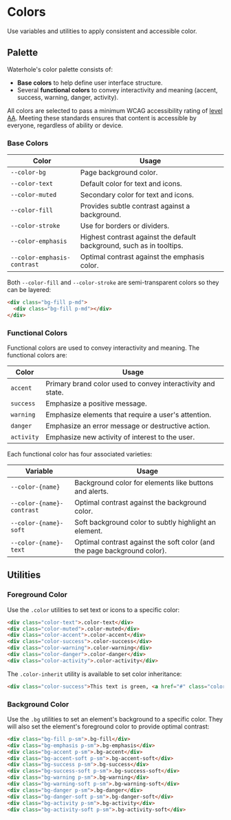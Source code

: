 # Colors
Use variables and utilities to apply consistent and accessible color.

## Palette
Waterhole's color palette consists of:

- **Base colors** to help define user interface structure.
- Several **functional colors** to convey interactivity and meaning (accent, success, warning, danger, activity).

All colors are selected to pass a minimum WCAG accessibility rating of [level AA](https://www.w3.org/TR/UNDERSTANDING-WCAG20/visual-audio-contrast-contrast.html). Meeting these standards ensures that content is accessible by everyone, regardless of ability or device.

### Base Colors
| Color                       | Usage                                                                              |
| --------------------------- | ---------------------------------------------------------------------------------- |
| <span class="swatch" style="background: var(--color-bg)"></span> `--color-bg`                | Page background color.                                                          |
| <span class="swatch" style="background: var(--color-text)"></span> `--color-text`              | Default color for text and icons.                                                  |
| <span class="swatch" style="background: var(--color-muted)"></span> `--color-muted`             | Secondary color for text and icons.                                                 |
| <span class="swatch" style="background: var(--color-fill)"></span> `--color-fill`              | Provides subtle contrast against a background.                                     |
| <span class="swatch" style="background: var(--color-stroke)"></span> `--color-stroke`            | Use for borders or dividers.                                      |
| <span class="swatch" style="background: var(--color-emphasis)"></span> `--color-emphasis`          | Highest contrast against the default background, such as in tooltips. |
| <span class="swatch" style="background: var(--color-emphasis-contrast)"></span> `--color-emphasis-contrast` | Optimal contrast against the emphasis color.                                                                                   |

Both `--color-fill` and `--color-stroke` are semi-transparent colors so they can be layered:

```html render
<div class="bg-fill p-md">
  <div class="bg-fill p-md"></div>
</div>
```

### Functional Colors
Functional colors are used to convey interactivity and meaning. The functional colors are:

| Color      | Usage                                                   |
| ---------- | --------------------------------------------------------- |
| <span class="swatch bg-accent"></span> `accent`   | Primary brand color used to convey interactivity and state. |
| <span class="swatch bg-success"></span> `success`  | Emphasize a positive message.                                       |
| <span class="swatch bg-warning"></span> `warning`  | Emphasize elements that require a user's attention.                 |
| <span class="swatch bg-danger"></span> `danger`   | Emphasize an error message or destructive action.                              |
| <span class="swatch bg-activity"></span> `activity` | Emphasize new activity of interest to the user.                                                          |

Each functional color has four associated varieties:

| Variable                                                                                                | Usage                                                                 |
|---------------------------------------------------------------------------------------------------------| --------------------------------------------------------------------- |
| <span class="swatch bg-accent"></span> `--color-{name}`                                                 | Background color for elements like buttons and alerts.                   |
| <span class="swatch" style="background: var(--color-accent-contrast)"></span> `--color-{name}-contrast` | Optimal contrast against the background color.                    |
| <span class="swatch bg-accent-soft"></span> `--color-{name}-soft`                                       | Soft background color to subtly highlight an element. |
| <span class="swatch" style="background: var(--color-accent-text)"></span> `--color-{name}-text`         | Optimal contrast against the soft color (and the page background color).                                                                      |

## Utilities
### Foreground Color
Use the `.color` utilities to set text or icons to a specific color:

```html render
<div class="color-text">.color-text</div>
<div class="color-muted">.color-muted</div>
<div class="color-accent">.color-accent</div>
<div class="color-success">.color-success</div>
<div class="color-warning">.color-warning</div>
<div class="color-danger">.color-danger</div>
<div class="color-activity">.color-activity</div>
```

The `.color-inherit` utility is available to set color inheritance:

```html render
<div class="color-success">This text is green, <a href="#" class="color-inherit">including the link</a></div>
```

### Background Color
Use the `.bg` utilities to set an element's background to a specific color. They will also set the element's foreground color to provide optimal contrast:

```html render
<div class="bg-fill p-sm">.bg-fill</div>
<div class="bg-emphasis p-sm">.bg-emphasis</div>
<div class="bg-accent p-sm">.bg-accent</div>
<div class="bg-accent-soft p-sm">.bg-accent-soft</div>
<div class="bg-success p-sm">.bg-success</div>
<div class="bg-success-soft p-sm">.bg-success-soft</div>
<div class="bg-warning p-sm">.bg-warning</div>
<div class="bg-warning-soft p-sm">.bg-warning-soft</div>
<div class="bg-danger p-sm">.bg-danger</div>
<div class="bg-danger-soft p-sm">.bg-danger-soft</div>
<div class="bg-activity p-sm">.bg-activity</div>
<div class="bg-activity-soft p-sm">.bg-activity-soft</div>
```
